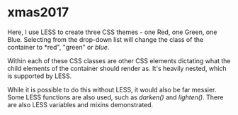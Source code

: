 # xmas2017

Here, I use LESS to create three CSS themes - one Red, one Green, one Blue. Selecting from the drop-down list will change the class of the container to *red", "green" or *blue*.

Within each of these CSS classes are other CSS elements dictating what the child elements of the container should render as. It's heavily nested, which is supported by LESS.

While it is possible to do this without LESS, it would also be far messier. Some LESS functions are also used, such as *darken()* and *lighten()*. There are also LESS variables and mixins demonstrated.
